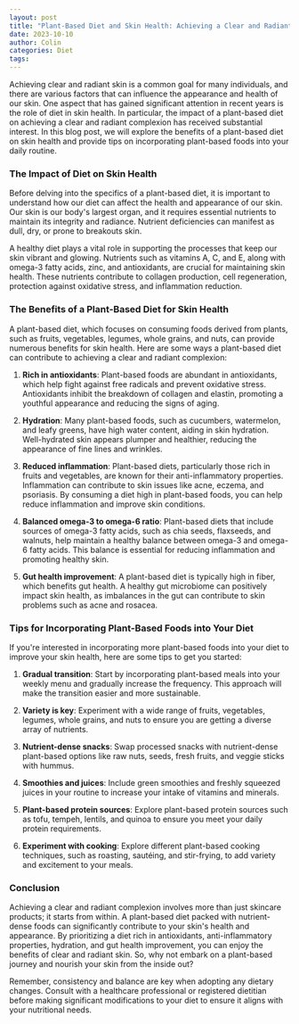 ```yaml
---
layout: post
title: "Plant-Based Diet and Skin Health: Achieving a Clear and Radiant Complexion"
date: 2023-10-10
author: Colin
categories: Diet
tags: 
---
```


Achieving clear and radiant skin is a common goal for many individuals, and there are various factors that can influence the appearance and health of our skin. One aspect that has gained significant attention in recent years is the role of diet in skin health. In particular, the impact of a plant-based diet on achieving a clear and radiant complexion has received substantial interest. In this blog post, we will explore the benefits of a plant-based diet on skin health and provide tips on incorporating plant-based foods into your daily routine.

### The Impact of Diet on Skin Health

Before delving into the specifics of a plant-based diet, it is important to understand how our diet can affect the health and appearance of our skin. Our skin is our body's largest organ, and it requires essential nutrients to maintain its integrity and radiance. Nutrient deficiencies can manifest as dull, dry, or prone to breakouts skin.

A healthy diet plays a vital role in supporting the processes that keep our skin vibrant and glowing. Nutrients such as vitamins A, C, and E, along with omega-3 fatty acids, zinc, and antioxidants, are crucial for maintaining skin health. These nutrients contribute to collagen production, cell regeneration, protection against oxidative stress, and inflammation reduction.

### The Benefits of a Plant-Based Diet for Skin Health

A plant-based diet, which focuses on consuming foods derived from plants, such as fruits, vegetables, legumes, whole grains, and nuts, can provide numerous benefits for skin health. Here are some ways a plant-based diet can contribute to achieving a clear and radiant complexion:

1. **Rich in antioxidants**: Plant-based foods are abundant in antioxidants, which help fight against free radicals and prevent oxidative stress. Antioxidants inhibit the breakdown of collagen and elastin, promoting a youthful appearance and reducing the signs of aging.

2. **Hydration**: Many plant-based foods, such as cucumbers, watermelon, and leafy greens, have high water content, aiding in skin hydration. Well-hydrated skin appears plumper and healthier, reducing the appearance of fine lines and wrinkles.

3. **Reduced inflammation**: Plant-based diets, particularly those rich in fruits and vegetables, are known for their anti-inflammatory properties. Inflammation can contribute to skin issues like acne, eczema, and psoriasis. By consuming a diet high in plant-based foods, you can help reduce inflammation and improve skin conditions.

4. **Balanced omega-3 to omega-6 ratio**: Plant-based diets that include sources of omega-3 fatty acids, such as chia seeds, flaxseeds, and walnuts, help maintain a healthy balance between omega-3 and omega-6 fatty acids. This balance is essential for reducing inflammation and promoting healthy skin.

5. **Gut health improvement**: A plant-based diet is typically high in fiber, which benefits gut health. A healthy gut microbiome can positively impact skin health, as imbalances in the gut can contribute to skin problems such as acne and rosacea.

### Tips for Incorporating Plant-Based Foods into Your Diet

If you're interested in incorporating more plant-based foods into your diet to improve your skin health, here are some tips to get you started:

1. **Gradual transition**: Start by incorporating plant-based meals into your weekly menu and gradually increase the frequency. This approach will make the transition easier and more sustainable.

2. **Variety is key**: Experiment with a wide range of fruits, vegetables, legumes, whole grains, and nuts to ensure you are getting a diverse array of nutrients.

3. **Nutrient-dense snacks**: Swap processed snacks with nutrient-dense plant-based options like raw nuts, seeds, fresh fruits, and veggie sticks with hummus.

4. **Smoothies and juices**: Include green smoothies and freshly squeezed juices in your routine to increase your intake of vitamins and minerals.

5. **Plant-based protein sources**: Explore plant-based protein sources such as tofu, tempeh, lentils, and quinoa to ensure you meet your daily protein requirements.

6. **Experiment with cooking**: Explore different plant-based cooking techniques, such as roasting, sautéing, and stir-frying, to add variety and excitement to your meals.

### Conclusion

Achieving a clear and radiant complexion involves more than just skincare products; it starts from within. A plant-based diet packed with nutrient-dense foods can significantly contribute to your skin's health and appearance. By prioritizing a diet rich in antioxidants, anti-inflammatory properties, hydration, and gut health improvement, you can enjoy the benefits of clear and radiant skin. So, why not embark on a plant-based journey and nourish your skin from the inside out?

Remember, consistency and balance are key when adopting any dietary changes. Consult with a healthcare professional or registered dietitian before making significant modifications to your diet to ensure it aligns with your nutritional needs.